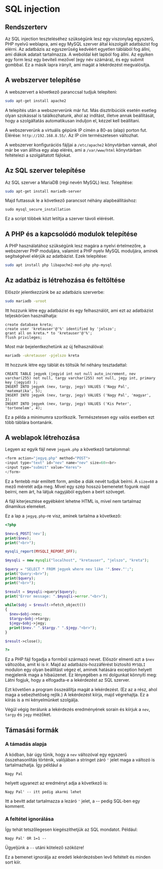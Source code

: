 # SQL injection

## Rendszerterv

Az SQL injection teszteléséhez szükségünk lesz egy viszonylag egyszerű,
PHP nyelvű weblapra, ami egy MySQL szerver által kiszolgált adatbázist fog
elérni. Az adatbázis az egyszerűség kedvéért egyetlen táblából fog állni,
ami diákok adatait tartalmazza. A weboldal két lapból fog állni. Az egyiken
egy form lesz egy beviteli mezővel (egy név számára), és egy submit gombbal.
Ez a másik lapra irányít, ami magát a lekérdezést megvalósítja.

## A webszerver telepítése

A webszervert a következő paranccsal tudjuk telepíteni:

```bash
sudo apt-get install apache2
```

A telepítés után a webszerverünk már fut. Más disztribúciók esetén
esetleg olyan szokással is találkozhatunk, ahol az indítást,
illetve annak beállítását, hogy a szolgáltatás automatikusan
induljon el, kézzel kell beállítani.

A webszerverünk a virtuális gépünk IP címén a 80-as (alap)
porton fut. Elérése: `http://192.168.8.55/`. Az IP cím természetesen
változhat.

A webszerver konfigurációs fájljai a `/etc/apache2` könyvtárban vannak,
ahol már be van állítva egy alap elérés, ami a `/var/www/html`
könyvtárban feltételezi a szolgáltatott fájlokat.

## Az SQL szerver telepítése

Az SQL szerver a MariaDB (régi nevén MySQL) lesz. Telepítése:

```bash
sudo apt-get install mariadb-server
```

Majd futtassuk le a következő parancsot néhány alapbeállításhoz:

```
sudo mysql_secure_installation
```

Ez a script többek közt letiltja a szerver távoli elérését.

## A PHP és a kapcsolódó modulok telepítése

A PHP használatához szükségünk lesz magára a nyelvi értelmezőre,
a webszerver PHP moduljára, valamint a PHP nyelv MySQL moduljára,
aminek segítségével elérjük az adatbázist. Ezek telepítése:

```bash
sudo apt install php libapache2-mod-php php-mysql
```

## Az adatbáz is létrehozása és feltöltése

Először jelentkezzünk be az adatbázis szerverbe:

```bash
sudo mariadb -uroot
```

Itt hozzunk létre egy adatbázist és egy felhasználót, ami ezt
az adatbázist teljeskörűen használhatja:

```
create database kreta;
create user 'kretauser'@'%' identified by 'jelszo';
grant all on kreta.* to 'kretauser'@'%';
flush privileges;
```

Most már bejelentkezhetünk az új felhasználóval:

```bash
mariadb -ukretauser -pjelszo kreta
```

Itt hozzunk létre egy táblát és töltsük fel néhány tesztadattal:

```
CREATE TABLE jegyek (jegyid int not null auto_increment, nev varchar(255) not null, targy varchar(255) not null, jegy int, primary key (jegyid) );
INSERT INTO jegyek (nev, targy, jegy) VALUES ('Nagy Pal', 'matematika', 5);
INSERT INTO jegyek (nev, targy, jegy) VALUES ('Nagy Pal', 'magyar', 3);
INSERT INTO jegyek (nev, targy, jegy) VALUES ('Kis Peter', 'tortenelem', 4);
```

Ez a példa a minimumra szorítkozik. Természetesen egy valós esetben ezt több táblára bontanánk.

## A weblapok létrehozása

Legyen az egyik fájl neve `jegyek.php` a következő tartalommal:

```php
<form action="jegyq.php" method="POST">
<input type="text" id="nev" name="nev" size=60><br>
<input type="submit" value="Keres">
</form>
```

Ez a fentebb már említett form, amibe a diák nevét tudjuk beírni.
A `size=60` a mező méretét adja meg. Mivel egy szép hosszú bemenetet fogunk
majd beírni, nem árt, ha látjuk nagyjából egyben a beírt szöveget.

A fájl kiterjesztése egyébként lehetne HTML is, mivel nem tartalmaz dinamikus
elemeket.

Ez a lap a `jegyq.php`-re visz, aminek tartalma a következő:

```php
<?php

$nev=$_POST['nev'];
print($nev);
print("<br>");

mysqli_report(MYSQLI_REPORT_OFF);

$mysqli = new mysqli("localhost", "kretauser", "jelszo", "kreta");

$query = "SELECT * FROM jegyek where nev like '".$nev."';";
print("Query:<br>");
print($query);
print("<br>");

$result = $mysqli->query($query);
print("Error message: ".$mysqli->error."<br>");

while($obj = $result->fetch_object())
{
  $nev=$obj->nev;
  $targy=$obj->targy;
  $jegy=$obj->jegy;
  print($nev." ".$targy." ".$jegy."<br>");
}

$result->close();

?>

```

Ez a PHP fájl fogadja a formból származó nevet. Először elmenti azt
a `$nev` változóba, amit ki is ír. Majd az adatbázis-hozzáférést biztosító
`MYSQLI` modulon egy olyan beállítást végez el, aminek hatására exception
helyett megjelenik maga a hibaüzenet. Ez lényegében a mi dolgunkat
könnyíti meg: Látni fogjuk, hogy a elfogadta-e a lekérdezést az
SQL szerver.

Ezt követően a program összeállítja magát a lekérdezést. (Ez az a rész, ahol
maga a sebezhetőség rejlik.) A lekérdezést kiírja, majd végrehajtja. Ez
a kiírás is a mi kényelmünket szolgálja.

Végül végig iterálunk a lekérdezés eredményének sorain és kiírjuk a
`nev`, `targy` és `jegy` mezőket.

## Támasási formák

### A támadás alapja

A kódban, bár úgy tűnik, hogy a `nev` változóval egy egyszerű összehasonlítás történik,
valójában a stringet záró `'` jelet maga a változó is tartalmazhatja. Így például a

```
Nagy Pal
```

helyett ugyanezt az eredményt adja a következő is:

```
Nagy Pal' -- itt pedig akarmi lehet
```

Itt a bevitt adat tartalmazza a lezáró `'` jelet, a -- pedig SQL-ben egy komment.

### A feltétel ignorálása

Így tehát tetszőlegesen kiegészíthetjük az SQL mondatot. Például:

```
Nagy Pal' OR 1=1 -- 
```

Ügyeljünk a `--` utáni kötelező szóközre!

Ez a bemenet ignorálja az eredeti lekérdezésben levő feltételt és minden sort kiír.


